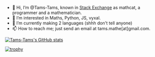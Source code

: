 - 👋 Hi, I’m @Tams-Tams, known in [Stack Exchange](https://codegolf.stackexchange.com/users/96037/math) as mathcat, a programmer and a mathematician.
- 👀 I’m interested in Maths, Python, JS, vyxal.
- 🌱 I’m currently making 2 languages (shhh don't tell anyone)
- 📫 How to reach me; just send an email at tams.mathe[at]gmail.com.

[![Tams-Tams's GitHub stats](https://github-readme-stats.vercel.app/api?username=Tams-Tams&show_icons=true)](https://github.com/anuraghazra/github-readme-stats)

[![trophy](https://github-profile-trophy.vercel.app/?username=tams-tams)](https://github.com/ryo-ma/github-profile-trophy)
